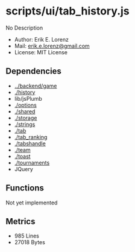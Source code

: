 # scripts/ui/tab_history.js


No Description

* Author: Erik E. Lorenz 
* Mail: <erik.e.lorenz@gmail.com>
* License: MIT License


## Dependencies

* <a href="../backend/game.html">../backend/game</a>
* <a href="./history.html">./history</a>
* lib/jsPlumb
* <a href="./options.html">./options</a>
* <a href="./shared.html">./shared</a>
* <a href="./storage.html">./storage</a>
* <a href="./strings.html">./strings</a>
* <a href="./tab.html">./tab</a>
* <a href="./tab_ranking.html">./tab_ranking</a>
* <a href="./tabshandle.html">./tabshandle</a>
* <a href="./team.html">./team</a>
* <a href="./toast.html">./toast</a>
* <a href="./tournaments.html">./tournaments</a>
* JQuery


## Functions

Not yet implemented

## Metrics

* 985 Lines
* 27018 Bytes

